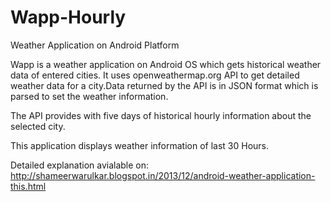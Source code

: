Wapp-Hourly
===========

Weather Application on Android Platform 

Wapp is a weather application on Android OS which gets historical weather data of entered cities. It uses openweathermap.org API to get detailed weather data for a city.Data returned by the API is in JSON format which is parsed to set the weather information.

The API provides with five days of historical hourly information about the selected city.

This application displays weather information of last 30 Hours.

Detailed explanation avialable on: http://shameerwarulkar.blogspot.in/2013/12/android-weather-application-this.html
